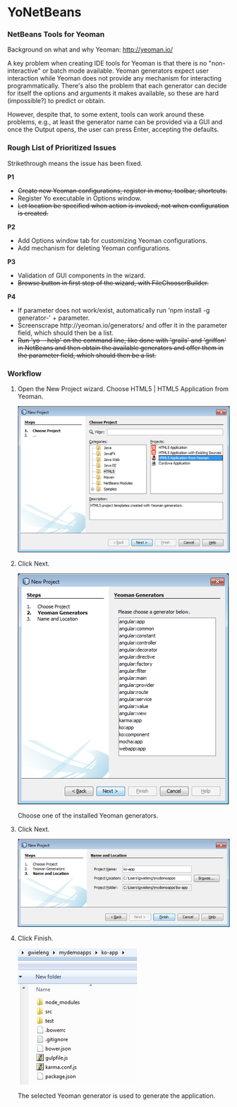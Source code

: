 # YoNetBeans
<h3>NetBeans Tools for Yeoman</h3>

Background on what and why Yeoman: http://yeoman.io/

A key problem when creating IDE tools for Yeoman is that there is no "non-interactive" or batch mode available. Yeoman generators expect user interaction while Yeoman does not provide any mechanism for interacting programmatically. There's also the problem that each generator can decide for itself the options and arguments it makes available, so these are hard (impossible?) to predict or obtain. 

However, despite that, to some extent, tools can work around these problems, e.g., at least the generator name can be provided via a GUI and once the Output opens, the user can press Enter, accepting the defaults.

<h3>Rough List of Prioritized Issues</h3>

Strikethrough means the issue has been fixed.

<b>P1</b>
<ul>
<li><strike>Create new Yeoman configurations, register in menu, toolbar, shortcuts.</strike></li>
<li>Register Yo executable in Options window.</li>
<li><strike>Let location be specified when action is invoked, not when configuration is created.</strike></li>
</ul>
<b>P2</b>
<ul>
<li>Add Options window tab for customizing Yeoman configurations.</li>
<li>Add mechanism for deleting Yeoman configurations.</li>
</ul>
<b>P3</b>
<ul>
<li>Validation of GUI components in the wizard.</li>
<li><strike>Browse button in first step of the wizard, with FileChooserBuilder.</strike></li>
</ul>
<b>P4</b>
<ul>
<li>If parameter does not work/exist, automatically run 'npm install -g generator-' + parameter.</li>
<li>Screenscrape http://yeoman.io/generators/ and offer it in the parameter field, which should then be a list.</li>
<li><strike>Run 'yo --help' on the command line, like done with 'grails' and 'griffon' in NetBeans and then obtain the available generators and offer them in the parameter field, which should then be a list.</strike></li>
</ul>

<h3>Workflow</h3>

1. Open the New Project wizard. Choose HTML5 | HTML5 Application from Yeoman.

   ![Alt text](/screenshots/yo-in-nb-1.png?raw=true "Step 1")

2. Click Next.

   ![Alt text](/screenshots/yo-in-nb-2.png?raw=true "Step 2")

   Choose one of the installed Yeoman generators. 

3. Click Next.

   ![Alt text](/screenshots/yo-in-nb-3.png?raw=true "Step 3")

3. Click Finish.

   ![Alt text](/screenshots/yo-in-nb-4.png?raw=true "Yo menu")

   The selected Yeoman generator is used to generate the application.